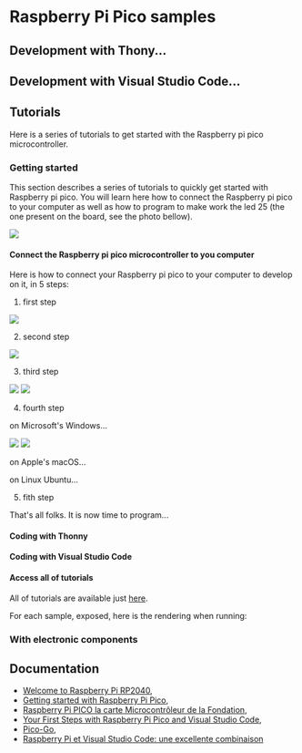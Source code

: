 # Raspberry Pi Pico samples

## Development with Thony...

## Development with Visual Studio Code...

## Tutorials

Here is a series of tutorials to get started with the Raspberry pi pico microcontroller.

### Getting started

This section describes a series of tutorials to quickly get started with Raspberry pi pico. You will learn here how to connect the Raspberry pi pico to your computer as well as how to program to make work the led 25 (the one present on the board, see the photo bellow).

![](https://github.com/Vicken-Ghoubiguian/electronic_samples/blob/main/raspberry_pi_pico/images/led_25_indication.jpg)

#### Connect the Raspberry pi pico microcontroller to you computer

Here is how to connect your Raspberry pi pico to your computer to develop on it, in 5 steps:

1. first step

![](https://github.com/Vicken-Ghoubiguian/electronic_samples/blob/main/raspberry_pi_pico/images/getting_started_step_1.jpg)

2. second step

![](https://github.com/Vicken-Ghoubiguian/electronic_samples/blob/main/raspberry_pi_pico/images/getting_started_step_2.jpg)

3. third step

![](https://github.com/Vicken-Ghoubiguian/electronic_samples/blob/main/raspberry_pi_pico/images/getting_started_step_3_1.jpg)
![](https://github.com/Vicken-Ghoubiguian/electronic_samples/blob/main/raspberry_pi_pico/images/getting_started_step_3_2.jpg)

4. fourth step

on Microsoft's Windows...

![](https://github.com/Vicken-Ghoubiguian/electronic_samples/blob/main/raspberry_pi_pico/images/connected_windows_1.PNG)
![](https://github.com/Vicken-Ghoubiguian/electronic_samples/blob/main/raspberry_pi_pico/images/connected_windows_2.PNG)

on Apple's macOS...



on Linux Ubuntu...



5. fith step

That's all folks. It is now time to program...

#### Coding with Thonny

#### Coding with Visual Studio Code

#### Access all of tutorials

All of tutorials are available just [here](https://github.com/Vicken-Ghoubiguian/electronic_samples/tree/main/raspberry_pi_pico/Getting_started_tutorials).

For each sample, exposed, here is the rendering when running: 

### With electronic components

## Documentation

* [Welcome to Raspberry Pi RP2040](https://www.raspberrypi.org/documentation/rp2040/getting-started/),
* [Getting started with Raspberry Pi Pico](https://projects.raspberrypi.org/en/projects/getting-started-with-the-pico),
* [Raspberry Pi PICO la carte Microcontrôleur de la Fondation](https://www.framboise314.fr/raspberry-pi-pico-la-carte-microcontroleur-de-la-fondation/#Connecter_la_carte_Pico_en_USB),
* [Your First Steps with Raspberry Pi Pico and Visual Studio Code](https://dev.to/blues/your-first-steps-with-raspberry-pi-pico-and-visual-studio-code-4jbd),
* [Pico-Go](https://marketplace.visualstudio.com/items?itemName=ChrisWood.pico-go),
* [Raspberry Pi et Visual Studio Code: une excellente combinaison](https://www.netcost-security.fr/actualites/5363/raspberry-pi-et-visual-studio-code-une-excellente-combinaison/#Code_pour_le_Pico_dans_Code)
